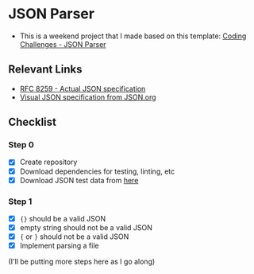 # JSON Parser

- This is a weekend project that I made based on this template: [Coding Challenges - JSON Parser](https://codingchallenges.fyi/challenges/challenge-json-parser)

## Relevant Links

- [RFC 8259 - Actual JSON specification](https://www.rfc-editor.org/info/std90)
- [Visual JSON specification from JSON.org](https://www.json.org/json-en.html)

## Checklist

### Step 0

- [X] Create repository
- [X] Download dependencies for testing, linting, etc
- [X] Download JSON test data from [here](https://www.dropbox.com/s/vthtr4897fkuhw8/tests.zip?dl=0)

### Step 1

- [X] `{}` should be a valid JSON
- [X] empty string should not be a valid JSON
- [X] `{` or `}` should not be a valid JSON
- [X] Implement parsing a file

(I'll be putting more steps here as I go along)
